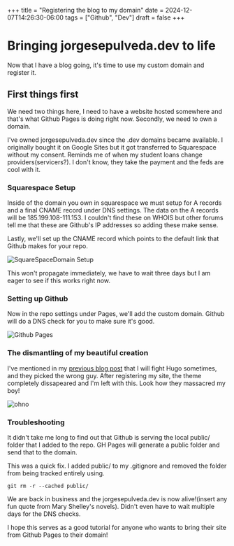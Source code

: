 +++
title = "Registering the blog to my domain"
date = 2024-12-07T14:26:30-06:00
tags = ["Github", "Dev"]
draft = false
+++

# Bringing jorgesepulveda.dev to life

Now that I have a blog going, it's time to use my custom domain and register it. 

## First things first

We need two things here, I need to have a website hosted somewhere and that's what Github Pages is doing right now. Secondly, we need to own a domain. 

I've owned jorgesepulveda.dev since the .dev domains became available. I originally bought it on Google Sites but it got transferred to Squarespace without my consent. Reminds me of when my student loans change providers(servicers?). I don't know, they take the payment and the feds are cool with it. 

### Squarespace Setup 

Inside of the domain you own in squarespace we must setup for A records and a final CNAME record under DNS settings. The data on the A records will be 185.199.108-111.153. I couldn't find these on WHOIS but other forums tell me that these are Github's IP addresses so adding these make sense.

Lastly, we'll set up the CNAME record which points to the default link that Github makes for your repo.

![SquareSpaceDomain Setup](/img/sqspace-domains.png)

This won't propagate immediately, we have to wait three days but I am eager to see if this works right now.

### Setting up Github

Now in the repo settings under Pages, we'll add the custom domain. Github will do a DNS check for you to make sure it's good.

![Github Pages](/img/gp-pages-setup.png)

### The dismantling of my beautiful creation

I've mentioned in my [previous blog post](dev-blog-intro.md) that I will fight Hugo sometimes, and they picked the wrong guy. After registering my site, the theme completely dissapeared and I'm left with this. Look how they massacred my boy!

![ohno](/img/broken-page.png)

### Troubleshooting

It didn't take me long to find out that Github is serving the local public/ folder that I added to the repo. GH Pages will generate a public folder and send that to the domain.

This was a quick fix. I added public/ to my .gitignore and removed the folder from being tracked entirely using.

```
git rm -r --cached public/
```

We are back in business and the jorgesepulveda.dev is now alive!(insert any fun quote from Mary Shelley's novels). Didn't even have to wait multiple days for the DNS checks.


I hope this serves as a good tutorial for anyone who wants to bring their site from Github Pages to their domain!
